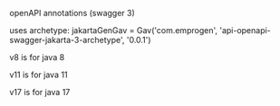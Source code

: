 openAPI annotations (swagger 3)

uses archetype:
  jakartaGenGav = Gav('com.emprogen', 'api-openapi-swagger-jakarta-3-archetype', '0.0.1')

v8 is for java 8

v11 is for java 11

v17 is for java 17